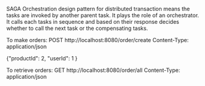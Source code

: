 SAGA Orchestration design pattern for distributed transaction means the tasks are invoked by another parent task. It plays the role of an
orchestrator.
It calls each tasks in sequence and based on their response decides whether to call the next task
or the compensating tasks.

To make orders:
POST http://localhost:8080/order/create
Content-Type: application/json

{"productId": 2,
"userId": 1
}

To retrieve orders:
GET http://localhost:8080/order/all
Content-Type: application/json
